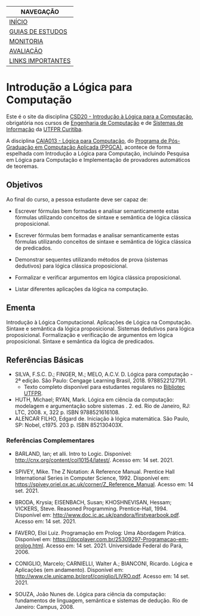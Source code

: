 |  NAVEGAÇÃO 	|
|---	        |
|  [INÍCIO]() 	        |
|  [GUIAS DE ESTUDOS](guia-de-estudos/) 	        |
|  [MONITORIA](monitoria/)	        |
|  [AVALIAÇÃO](avaliacao/)	        |
|  [LINKS IMPORTANTES](links-importantes/) 	        |


# Introdução a Lógica para Computação 

Este é o site da disciplina [CSD20 - Introdução à Lógica para a Computação](https://logicaparacomputacao.github.io/), obrigatória nos cursos de [Engenharia de Computação](http://www.utfpr.edu.br/cursos/graduacao/bacharelado/engenharia-da-computacao) e de [Sistemas de Informação](https://portal.utfpr.edu.br/cursos/graduacao/bacharelado/sistemas-de-informacao) da [UTFPR Curitiba](http://www.utfpr.edu.br/campus/curitiba). 

A disciplina [CAIA013 - Lógica para Computação](http://www.utfpr.edu.br/cursos/coordenacoes/stricto-sensu/ppgca-ct/documentos/ementario/disciplinas-especificas/linha-de-pesquisa-em-sistemas-inteligentes-e-logica/caia013-logica-para-computacao), do [Programa de Pós-Graduação em Computação Aplicada (PPGCA)](http://www.utfpr.edu.br/cursos/coordenacoes/stricto-sensu/ppgca-ct), acontece de forma espelhada com Introdução a Lógica para Computação, incluindo  Pesquisa em Lógica para Computação e Implementação de provadores automáticos de teoremas.



## Objetivos

Ao final do curso, a pessoa estudante deve ser capaz de:

 - Escrever fórmulas bem formadas e analisar semanticamente estas fórmulas utilizando conceitos de sintaxe e semântica de lógica clássica proposicional.

- Escrever fórmulas bem formadas e analisar semanticamente estas fórmulas utilizando conceitos de sintaxe e semântica de lógica clássica de predicados.

 - Demonstrar sequentes utilizando métodos de prova (sistemas dedutivos) para lógica clássica proposicional.

 - Formalizar e verificar argumentos em lógica clássica proposicional.

 - Listar diferentes aplicações da lógica na computação.


## Ementa

Introdução à Lógica Computacional. Aplicações de Lógica na Computação. Sintaxe e semântica da lógica proposicional. Sistemas dedutivos para lógica proposicional. Formalização e verificação de argumentos em lógica proposicional. Sintaxe e semântica da lógica de predicados.

## Referências Básicas

 - SILVA, F.S.C. D.; FINGER, M.; MELO, A.C.V. D. Lógica para computação - 2ª edição. São Paulo: Cengage Learning Brasil, 2018. 9788522127191. 
    - Texto completo disponível para estudantes regulares no [Bibliotec UTFPR](https://portal.utfpr.edu.br/biblioteca/bibliotec). 
 -  HUTH, Michael; RYAN, Mark. Lógica em ciência da computação: modelagem e argumentação sobre sistemas . 2. ed. Rio de Janeiro, RJ: LTC, 2008. x, 322 p. ISBN 9788521616108.
 -  ALENCAR FILHO, Edgard de. Iniciação à lógica matemática. São Paulo, SP: Nobel, c1975. 203 p. ISBN 852130403X.


### Referências Complementares
 * BARLAND, Ian; et alli. Intro to Logic. Disponível: <http://cnx.org/content/col10154/latest/>. Acesso em: 14 set. 2021.

  * SPIVEY, Mike. The Z Notation: A Reference Manual. Prentice Hall International Series in Computer Science, 1992. Disponível em: <https://spivey.oriel.ox.ac.uk/corner/Z_Reference_Manual>. Acesso em: 14 set. 2021.

  * BRODA, Krysia; EISENBACH, Susan; KHOSHNEVISAN, Hessam; VICKERS, Steve. Reasoned Programming. Prentice-Hall, 1994. Disponível em: <http://www.doc.ic.ac.uk/pandora/firstyearbook.pdf>. Acesso em: 14 set. 2021.

  * FAVERO, Eloi Luiz. Programação em Prolog: Uma Abordagem Prática. Disponível em: <https://docplayer.com.br/25309297-Programacao-em-prolog.html>. Acesso em: 14 set. 2021. Universidade Federal do Pará, 2006.

  * CONIGLIO, Marcelo; CARNIELLI, Walter A.; BIANCONI, Ricardo. Lógica e Aplicações (em andamento). Disponível em: <http://www.cle.unicamp.br/prof/coniglio/LIVRO.pdf>. Acesso em: 14 set. 2021.
  
  * SOUZA, João Nunes de. Lógica para ciência da computação: fundamentos de linguagem, semântica e sistemas de dedução. Rio de Janeiro: Campus, 2008. 
